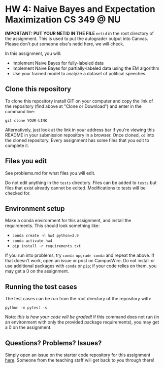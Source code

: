 # HW 4: Naive Bayes and Expectation Maximization CS 349 @ NU

**IMPORTANT: PUT YOUR NETID IN THE FILE** `netid` in the root directory of the assignment. 
This is used to put the autograder output into Canvas. Please don't put someone else's netid 
here, we will check.

In this assignment, you will:
- Implement Naive Bayes for fully-labeled data
- Implement Naive Bayes for partially-labeled data using the EM algorithm
- Use your trained model to analyze a dataset of political speeches

## Clone this repository

To clone this repository install GIT on your computer and copy the link of the repository (find above at "Clone or Download") and enter in the command line:

``git clone YOUR-LINK``

Alternatively, just look at the link in your address bar if you're viewing this README in your submission repository in a browser. Once cloned, `cd` into the cloned repository. Every assignment has some files that you edit to complete it. 

## Files you edit

See problems.md for what files you will edit.

Do not edit anything in the `tests` directory. Files can be added to `tests` but files that exist already cannot be edited. Modifications to tests will be checked for.

## Environment setup

Make a conda environment for this assignment, and install the requirements. This should look something like:
- ``conda create -n hw4 python=3.9``
- ``conda activate hw4``
- ``pip install -r requirements.txt``

If you run into problems, try `conda upgrade conda` and repeat the above. If that doesn't work, open an issue or post on CampusWire.
Do not install or use additional packages with `conda` or `pip`; if your code relies on them, you may get a 0 on the assignment.

## Running the test cases

The test cases can be run from the root directory of the repository with:

``python -m pytest -s``

Note: *this is how your code will be graded!* If this command does not run (in
an environment with only the provided package requirements), you may get a 0 on the assignment.

## Questions? Problems? Issues?

Simply open an issue on the starter code repository for this
assignment [here](https://github.com/NUCS-349-Fall21/hw4-naive-bayes/issues).
Someone from the teaching staff will get back to you through there!
